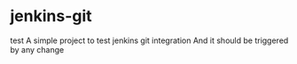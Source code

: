 # jenkins-git

test
A simple project to test jenkins git integration
And it should be triggered by any change
